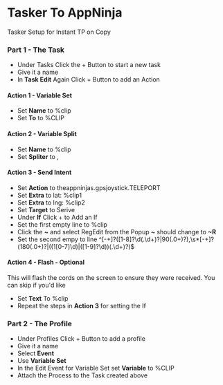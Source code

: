 # Tasker To AppNinja
Tasker Setup for Instant TP on Copy

### Part 1 - The Task
* Under Tasks Click the + Button to start a new task
* Give it a name
* In **Task Edit** Again Click + Button to add an Action

#### Action 1 - Variable Set
* Set **Name** to %clip
* Set **To** to %CLIP

#### Action 2 - Variable Split
* Set **Name** to %clip
* Set **Spliter** to ,

#### Action 3 - Send Intent
* Set **Action** to theappninjas.gpsjoystick.TELEPORT
* Set **Extra** to lat: %clip1
* Set **Extra** to lng: %clip2
* Set **Target** to Serive
* Under **If** Click + to Add an If
 * Set the first empty line to %clip
 * Click the **~** and select RegEdit from the Popup **~** should change to **~R**
 * Set the second empy to line ^[-+]?([1-8]?\d(.\d+)?|90(.0+)?),\s*[-+]?(180(.0+)?|((1[0-7]\d)|([1-9]?\d))(.\d+)?)$
 
#### Action 4 - Flash - Optional
This will flash the cords on the screen to ensure they were received. You can skip if you'd  like
* Set **Text** To %clip
* Repeat the steps in **Action 3** for setting the If

### Part 2 - The Profile
* Under Profiles Click + Button to add a profile
* Give it a name
* Select **Event**
* Use **Variable Set**
 * In the Edit Event for Variable Set set **Variable** to %CLIP
* Attach the Process to the Task created above 






